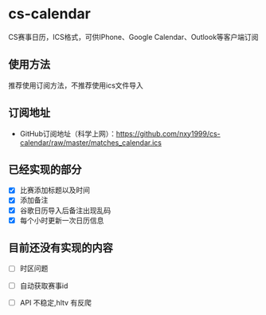 # cs-calendar
CS赛事日历，ICS格式，可供IPhone、Google Calendar、Outlook等客户端订阅

## 使用方法
推荐使用订阅方法，不推荐使用ics文件导入

## 订阅地址
- GitHub订阅地址（科学上网）：https://github.com/nxy1999/cs-calendar/raw/master/matches_calendar.ics

## 已经实现的部分
- [x] 比赛添加标题以及时间
- [x] 添加备注
- [x] 谷歌日历导入后备注出现乱码
- [x] 每个小时更新一次日历信息

## 目前还没有实现的内容
- [ ] 时区问题
- [ ] 自动获取赛事id
- [ ] API 不稳定,hltv 有反爬

